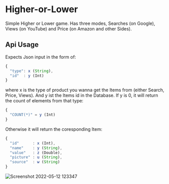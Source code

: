 # Higher-or-Lower

Simple Higher or Lower game. Has three modes, Searches (on Google), Views (on YouTube) and Price (on Amazon and other Sides).

## Api Usage

Expects Json input in the form of:
```javascript
{
  "type": x (String),
  "id"  : y (Int)
}
```

where x is the type of product you wanna get the Items from (either Search, Price, Views). And y ist the Items id in the Database. If y is 0, it will return the count of elements from that type:
```javascript
{
  "COUNT(*)" = y (Int)
}
```
Otherwise it will return the coresponding Item:

```javascript
{
  "id"      : x (Int), 
  "name"    : y (String),
  "value"   : z (Double),
  "picture" : u (String),
  "source"  : w (String)
}
```

![Screenshot 2022-05-12 123347](https://user-images.githubusercontent.com/61799454/168051793-88227925-39c1-4bde-8fa5-09397d5d7ff6.png)
